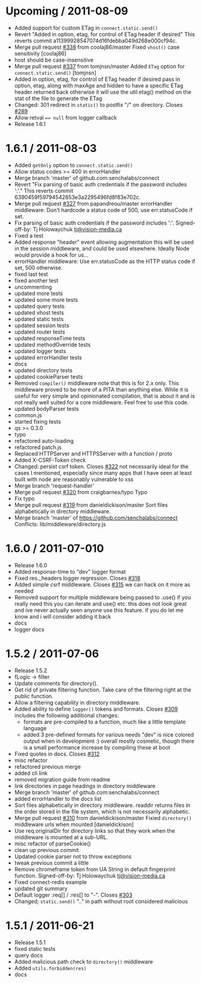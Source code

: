 Upcoming / 2011-08-09
=====================

  * Added support for custom ETag in `connect.static.send()`
  * Revert "Added in option, etag, for control of ETag header if desired"
    This reverts commit a11399928547074d16fdebba049d268e000cf94c.
  * Merge pull request [#338](https://github.com/senchalabs/connect/issues/338) from coolaj86/master
    Fixed `vhost()` case sensitivity [coolaj86]
  * host should be case-insensitive
  * Merge pull request [#337](https://github.com/senchalabs/connect/issues/337) from tomjnsn/master
    Added `ETag` option for `connect.static.send()` [tomjnsn]
  * Added in option, etag, for control of ETag header if desired
    pass in option, etag, along with maxAge and hidden to have a specific
    ETag header returned back otherwise it will use the util.etag() method
    on the stat of the file to generate the ETag
  * Changed: 301 redirect in `static()` to postfix "/" on directory. Closes [#289](https://github.com/senchalabs/connect/issues/289)
  * Allow retval `== null` from logger callback
  * Release 1.6.1

1.6.1 / 2011-08-03
==================

  * Added `getOnly` option to `connect.static.send()`
  * Allow status codes >= 400 in errorHandler
  * Merge branch 'master' of github.com:senchalabs/connect
  * Revert "Fix parsing of basic auth credentials if the password includes ':'."
    This reverts commit 6390459f59794542853e3a2295496fd8f83e702c.
  * Merge pull request [#327](https://github.com/senchalabs/connect/issues/327) from papandreou/master
    errorHandler middleware: Don't hardcode a status code of 500, use err.statusCode if set.
  * Fix parsing of basic auth credentials if the password includes ':'.
    Signed-off-by: Tj Holowaychuk <tj@vision-media.ca>
  * Fixed a test
  * Added response "header" event allowing augmentation
    this will be used in the session middleware, and could
    be used elsewhere. Ideally Node would provide a hook for us...
  * errorHandler middleware: Use err.statusCode as the HTTP status code if set, 500 otherwise.
  * fixed last test
  * fixed another test
  * uncommenting
  * updated more tests
  * updated some more tests
  * updated query tests
  * updated vhost tests
  * updated static tests
  * updated session tests
  * updated router tests
  * updated responseTime tests
  * updated methodOverride tests
  * updated logger tests
  * updated errorHandler tests
  * docs
  * updated directory tests
  * updated cookieParser tests
  * Removed `compiler()` middleware
    note that this is for 2.x only. This middleware proved to
    be more of a PITA than anything else. While it is useful
    for very simple and opinionated compilation, that is about it
    and is not really well suited for a core middleware. Feel free
    to use this code.
  * updated bodyParser tests
  * common.js
  * started fixing tests
  * qs >= 0.3.0
  * typo
  * refactored auto-loading
  * refactored patch.js
  * Replaced HTTPServer and HTTPSServer with a function / proto
  * Added X-CSRF-Token check
  * Changed: persist csrf token. Closes [#322](https://github.com/senchalabs/connect/issues/322)
    not necessarily ideal for the cases I mentioned,
    especially since many apps that I have seen at least
    built with node are reasonably vulnerable to xss
  * Merge branch 'request-handler'
  * Merge pull request [#320](https://github.com/senchalabs/connect/issues/320) from craigbarnes/typo
    Typo
  * Fix typo
  * Merge pull request [#319](https://github.com/senchalabs/connect/issues/319) from danieldickison/master
    Sort files alphabetically in directory middleware.
  * Merge branch 'master' of https://github.com/senchalabs/connect
    Conflicts:
    lib/middleware/directory.js

1.6.0 / 2011-07-010
===================

  * Release 1.6.0
  * Added response-time to "dev" logger format
  * Fixed res._headers logger regression. Closes [#318](https://github.com/senchalabs/connect/issues/318)
  * Added simple csrf middleware. Closes [#315](https://github.com/senchalabs/connect/issues/315)
    we can hack on it more as needed
  * Removed support for multiple middleware being passed to .use()
    if you really need this you can iterate
    and use() etc. this does not look great
    and ive never actually seen anyone use
    this feature. if you do let me know
    and i will consider adding it back
  * docs
  * logger docs

1.5.2 / 2011-07-06
==================

  * Release 1.5.2
  * fLogic -> filter
  * Update comments for directory().
  * Get rid of private filtering function. Take care of the filtering right at the public function.
  * Allow a filtering capability in directory middleware.
  * Added ability to define `logger()` tokens and formats. Closes [#309](https://github.com/senchalabs/connect/issues/309)
    includes the following additional changes:
    - formats are pre-compiled to a function, much like a little template language
    - added 3 pre-defined formats for various needs "dev" is nice colored output when in development :)
    overall mostly cosmetic, though there is a small performance increase
    by compiling these at boot
  * Fixed quotes in docs. Closes [#312](https://github.com/senchalabs/connect/issues/312)
  * misc refactor
  * refactored previous merge
  * added cli link
  * removed migration guide from readme
  * link directories in page headings in directory middleware
  * Merge branch 'master' of github.com:senchalabs/connect
  * added errorHandler to the docs list
  * Sort files alphabetically in directory middleware.
    readdir returns files in the order stored in the file system, which is not necessarily alphabetic.
  * Merge pull request [#310](https://github.com/senchalabs/connect/issues/310) from danieldickison/master
    Fixied `directory()` middleware urls when mounted [danieldickison]
  * Use req.originalDir for directory links so that they work when the middleware is mounted at a sub-URL.
  * misc refactor of parseCookie()
  * clean up previous commit
  * Updated cookie parser not to throw exceptions
  * tweak previous commit a little
  * Remove chromeframe token from UA String in default fingerprint function.
    Signed-off-by: Tj Holowaychuk <tj@vision-media.ca>
  * Fixed connect-redis example
  * updated git summary
  * Default logger :req[] / :res[] to "-". Closes [#303](https://github.com/senchalabs/connect/issues/303)
  * Changed; `static.send()` ".." in path without root considered malicious

1.5.1 / 2011-06-21
==================

  * Release 1.5.1
  * fixed static tests
  * query docs
  * Added malicious path check to `directory()` middleware
  * Added `utils.forbidden(res)`
  * docs
